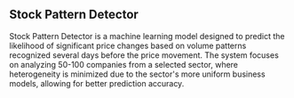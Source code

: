 ## Stock Pattern Detector

Stock Pattern Detector is a machine learning model designed to predict the likelihood of significant price changes based on volume patterns recognized several days before the price movement. The system focuses on analyzing 50-100 companies from a selected sector, where heterogeneity is minimized due to the sector's more uniform business models, allowing for better prediction accuracy.
